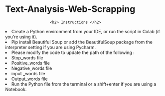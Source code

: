 # Text-Analysis-Web-Scrapping
		                    
                        <h2> Instructions </h2>

<li>Create a Python environment from your IDE, or run the script in Colab (if you're using it).
<li>Pip install Beautiful Soup or add the BeautifulSoup package from the interpreter setting if you are using Pycharm.
<li>Please modify the code to update the path of the following :
<li>Stop_words file
<li>Positive_words file
<li>Negative_words file
<li>input _words file
<li>Output_words file
<li>Run the Python file from the terminal or a shift+enter if you are using a Notebook.
